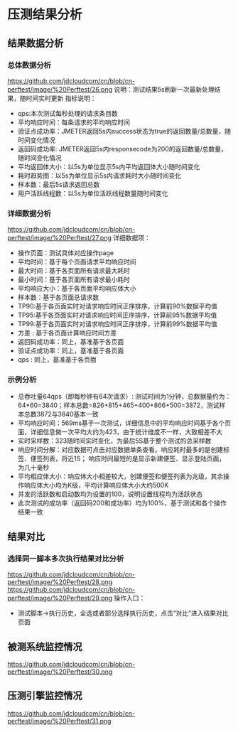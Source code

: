 # 压测结果分析
## 结果数据分析
### 总体数据分析
https://github.com/jdcloudcom/cn/blob/cn-perftest/image/%20Perftest/26.png
说明：测试结果5s刷新一次最新处理结果，随时间实时更新
指标说明：
- qps:本次测试每秒处理的请求条目数
- 平均响应时间：每条请求的平均响应时间
- 验证点成功率：JMETER返回5s内success状态为true的返回数量/总数量，随时间变化情况
- 返回码成功率: JMETER返回5s内responsecode为200的返回数量/总数量，随时间变化情况
- 平均返回体大小：以5s为单位显示5s内平均返回体大小随时间变化
- 耗时趋势图：以5s为单位显示5s内请求耗时大小随时间变化
- 样本数：最后5s请求返回总数
- 用户活跃线程数：以5s为单位活跃线程数量随时间变化
### 详细数据分析
https://github.com/jdcloudcom/cn/blob/cn-perftest/image/%20Perftest/27.png
详细数据项：
- 操作页面：测试具体对应操作page
- 平均时间：基于每个页面请求平均响应时间
- 最大时间：基于各页面所有请求最大耗时
- 最小时间：基于各页面所有请求最小耗时
- 平均响应大小：基于各页面平均响应体大小
- 样本数：基于各页面总请求数
- TP90:基于各页面实时对请求响应时间正序排序，计算前90%数据平均值
- TP95:基于各页面实时对请求响应时间正序排序，计算前95%数据平均值
- TP99:基于各页面实时对请求响应时间正序排序，计算前99%数据平均值
- 方差 : 基于各页面计算响应时间方差
- 返回码成功率：同上，基准基于各页面
- 验证点成功率：同上，基准基于各页面
- qps : 同上，基准基于各页面
### 示例分析
- 总吞吐量64qps（即每秒钟有64次请求）: 测试时间为1分钟，总数据量约为：64*60=3840；样本总数=826+815+465+400+866+500=3872，测试样本总数3872与3840基本一致
- 平均响应时间：569ms基于一次测试，详细信息中的平均响应时间基于各个页面，详细信息做一次平均大约为423，由于统计维度不一样，大致相差不大
- 实时采样数：323随时间实时变化，为最后5S基于整个测试的总采样数
- 响应时间分解：对应数据可点击对应数据单条查看。响应耗时最多的是创建标签、便签列表，将近1S； 响应时间最短的是显示新建便签、显示登陆页面，为几十毫秒
- 平均相应体大小：响应体大小相差较大，创建便签和便签列表为兆级，其余操作响应体大小均为K级，平均计算响应体大小大约500K
- 并发的活跃数和启动数均为设置的100，说明设置线程均为活跃状态
- 此次测试的成功率（返回码200和成功率）均为100%，基于测试和各个操作结果一致

## 结果对比
### 选择同一脚本多次执行结果对比分析
https://github.com/jdcloudcom/cn/blob/cn-perftest/image/%20Perftest/28.png
https://github.com/jdcloudcom/cn/blob/cn-perftest/image/%20Perftest/29.png
操作入口：
- 测试脚本→执行历史，全选或者部分选择执行历史，点击“对比”进入结果对比页面

## 被测系统监控情况
https://github.com/jdcloudcom/cn/blob/cn-perftest/image/%20Perftest/30.png

## 压测引擎监控情况
https://github.com/jdcloudcom/cn/blob/cn-perftest/image/%20Perftest/31.png
